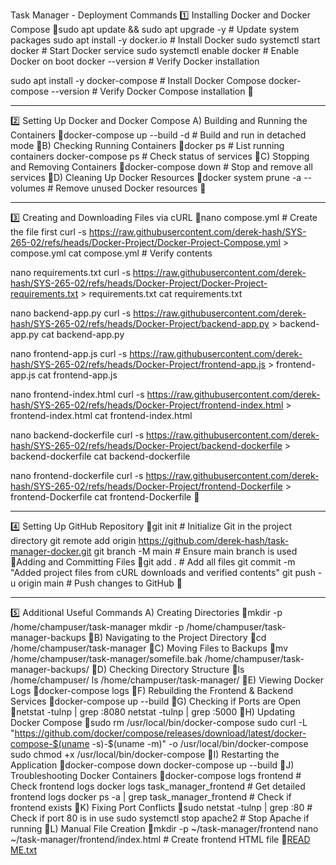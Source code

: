 Task Manager - Deployment Commands
1️⃣ Installing Docker and Docker Compose
sudo apt update && sudo apt upgrade -y  # Update system packages
sudo apt install -y docker.io  # Install Docker
sudo systemctl start docker  # Start Docker service
sudo systemctl enable docker  # Enable Docker on boot
docker --version  # Verify Docker installation


sudo apt install -y docker-compose  # Install Docker Compose
docker-compose --version  # Verify Docker Compose installation

________________
2️⃣ Setting Up Docker and Docker Compose
A) Building and Running the Containers
docker-compose up --build -d  # Build and run in detached mode
B) Checking Running Containers
docker ps  # List running containers
docker-compose ps  # Check status of services
C) Stopping and Removing Containers
docker-compose down  # Stop and remove all services
D) Cleaning Up Docker Resources
docker system prune -a --volumes  # Remove unused Docker resources

________________
3️⃣ Creating and Downloading Files via cURL
nano compose.yml  # Create the file first
curl -s https://raw.githubusercontent.com/derek-hash/SYS-265-02/refs/heads/Docker-Project/Docker-Project-Compose.yml > compose.yml
cat compose.yml  # Verify contents


nano requirements.txt
curl -s https://raw.githubusercontent.com/derek-hash/SYS-265-02/refs/heads/Docker-Project/Docker-Project-requirements.txt > requirements.txt
cat requirements.txt


nano backend-app.py
curl -s https://raw.githubusercontent.com/derek-hash/SYS-265-02/refs/heads/Docker-Project/backend-app.py > backend-app.py
cat backend-app.py


nano frontend-app.js
curl -s https://raw.githubusercontent.com/derek-hash/SYS-265-02/refs/heads/Docker-Project/frontend-app.js > frontend-app.js
cat frontend-app.js


nano frontend-index.html
curl -s https://raw.githubusercontent.com/derek-hash/SYS-265-02/refs/heads/Docker-Project/frontend-index.html > frontend-index.html
cat frontend-index.html


nano backend-dockerfile
curl -s https://raw.githubusercontent.com/derek-hash/SYS-265-02/refs/heads/Docker-Project/backend-dockerfile > backend-dockerfile
cat backend-dockerfile


nano frontend-dockerfile
curl -s https://raw.githubusercontent.com/derek-hash/SYS-265-02/refs/heads/Docker-Project/frontend-Dockerfile > frontend-Dockerfile
cat frontend-Dockerfile

________________
4️⃣ Setting Up GitHub Repository
git init  # Initialize Git in the project directory
git remote add origin https://github.com/derek-hash/task-manager-docker.git
git branch -M main  # Ensure main branch is used
Adding and Committing Files
git add .  # Add all files
git commit -m "Added project files from cURL downloads and verified contents"
git push -u origin main  # Push changes to GitHub

________________
5️⃣ Additional Useful Commands
A) Creating Directories
mkdir -p /home/champuser/task-manager
mkdir -p /home/champuser/task-manager-backups
B) Navigating to the Project Directory
cd /home/champuser/task-manager
C) Moving Files to Backups
mv /home/champuser/task-manager/somefile.bak /home/champuser/task-manager-backups/
D) Checking Directory Structure
ls /home/champuser/
ls /home/champuser/task-manager/
E) Viewing Docker Logs
docker-compose logs
F) Rebuilding the Frontend & Backend Services
docker-compose up --build
G) Checking if Ports are Open
netstat -tulnp | grep :8080
netstat -tulnp | grep :5000
H) Updating Docker Compose
sudo rm /usr/local/bin/docker-compose
sudo curl -L "https://github.com/docker/compose/releases/download/latest/docker-compose-$(uname -s)-$(uname -m)" -o /usr/local/bin/docker-compose
sudo chmod +x /usr/local/bin/docker-compose
I) Restarting the Application
docker-compose down
docker-compose up --build
J) Troubleshooting Docker Containers
docker-compose logs frontend  # Check frontend logs
docker logs task_manager_frontend  # Get detailed frontend logs
docker ps -a | grep task_manager_frontend  # Check if frontend exists
K) Fixing Port Conflicts
sudo netstat -tulnp | grep :80  # Check if port 80 is in use
sudo systemctl stop apache2  # Stop Apache if running
L) Manual File Creation
mkdir -p ~/task-manager/frontend
nano ~/task-manager/frontend/index.html  # Create frontend HTML file
[READ ME.txt](https://github.com/user-attachments/files/18804705/READ.ME.txt)
